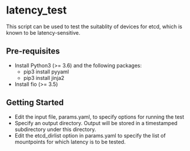# latency_test

This script can be used to test the suitablity of devices for 
etcd, which is known to be latency-sensitive.

## Pre-requisites

- Install Python3 (>= 3.6) and the following packages:
    - pip3 install pyyaml
    - pip3 install jinja2
- Install fio (>= 3.5)

## Getting Started

- Edit the input file, params.yaml, to specify options for running the test
- Specify an output directory. Output will be stored in a timestamped
subdirectory under this directory.
- Edit the etcd_dirlist option in params.yaml to specify the list of
mountpoints for which latency is to be tested.

